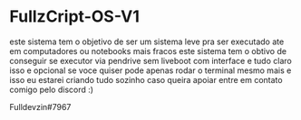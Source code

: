 # FullzCript-OS-V1
este sistema tem o objetivo de ser um sistema leve pra ser executado ate em computadores ou notebooks mais fracos este sistema tem o obtivo de conseguir se executor via pendrive sem liveboot com interface e tudo claro isso e opcional se voce quiser pode apenas rodar o terminal mesmo mais e isso eu estarei criando tudo sozinho caso queira apoiar entre em contato comigo pelo discord :)

Fulldevzin#7967 
